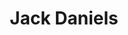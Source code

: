 ---
title: 'Jack Daniels'
description: 'Lorem ipsum dolor sit amet consectetur adipisicing elit. Obcaecati sint cumque voluptatem cupiditate odit corporis.'
price: 29
---